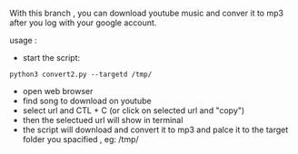 With this branch  , you can download  youtube music and conver it  to  mp3 after you log with your  google account.

usage : 
- start the  script:
```
python3 convert2.py --targetd /tmp/
```  
- open web browser 
- find song to download on youtube 
- select url and  CTL + C  (or click on selected url and  "copy")
- then the  selectued url will  show in terminal
- the script will  download and convert it to mp3 and palce it to the target folder you spacified  , eg: /tmp/
 
